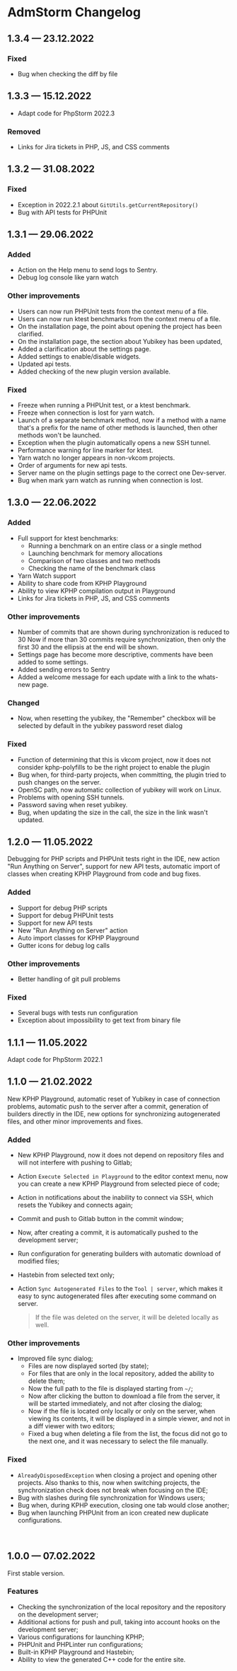 # AdmStorm Changelog

## 1.3.4 — 23.12.2022

### Fixed

- Bug when checking the diff by file

## 1.3.3 — 15.12.2022

- Adapt code for PhpStorm 2022.3

### Removed

- Links for Jira tickets in PHP, JS, and CSS comments

## 1.3.2 — 31.08.2022

### Fixed

- Exception in 2022.2.1 about `GitUtils.getCurrentRepository()`
- Bug with API tests for PHPUnit

## 1.3.1 — 29.06.2022

### Added

- Action on the Help menu to send logs to Sentry.
- Debug log console like yarn watch

### Other improvements

- Users can now run PHPUnit tests from the context menu of a file.
- Users can now run ktest benchmarks from the context menu of a file.
- On the installation page, the point about opening the project has been clarified.
- On the installation page, the section about Yubikey has been updated, 
- Added a clarification about the settings page.
- Added settings to enable/disable widgets.
- Updated api tests.
- Added checking of the new plugin version available.

### Fixed

- Freeze when running a PHPUnit test, or a ktest benchmark.
- Freeze when connection is lost for yarn watch.
- Launch of a separate benchmark method, now if a method with a name that's a prefix for the name of other methods is launched, then other methods won't be launched.
- Exception when the plugin automatically opens a new SSH tunnel.
- Performance warning for line marker for ktest.
- Yarn watch no longer appears in non-vkcom projects.
- Order of arguments for new api tests.
- Server name on the plugin settings page to the correct one Dev-server.
- Bug when mark yarn watch as running when connection is lost.

## 1.3.0 — 22.06.2022

### Added

- Full support for ktest benchmarks:
  - Running a benchmark on an entire class or a single method
  - Launching benchmark for memory allocations
  - Comparison of two classes and two methods
  - Checking the name of the benchmark class
- Yarn Watch support
- Ability to share code from KPHP Playground
- Ability to view KPHP compilation output in Playground
- Links for Jira tickets in PHP, JS, and CSS comments

### Other improvements

- Number of commits that are shown during synchronization is reduced to 30
  Now if more than 30 commits require synchronization, then only the first 30 and the ellipsis at the end will be shown.
- Settings page has become more descriptive, comments have been added to some settings.
- Added sending errors to Sentry
- Added a welcome message for each update with a link to the whats-new page.

### Changed

- Now, when resetting the yubikey, the "Remember" checkbox will be selected by default in the yubikey password reset
  dialog

### Fixed

- Function of determining that this is vkcom project, now it does not consider kphp-polyfills to be the right project to
  enable the plugin
- Bug when, for third-party projects, when committing, the plugin tried to push changes on the server.
- OpenSC path, now automatic collection of yubikey will work on Linux.
- Problems with opening SSH tunnels.
- Password saving when reset yubikey.
- Bug, when updating the size in the call, the size in the link wasn't updated.

## 1.2.0 — 11.05.2022

Debugging for PHP scripts and PHPUnit tests right in the IDE, new action "Run Anything on Server", support for new API
tests, automatic import of classes when creating KPHP Playground from code and bug fixes.

### Added

- Support for debug PHP scripts
- Support for debug PHPUnit tests
- Support for new API tests
- New "Run Anything on Server" action
- Auto import classes for KPHP Playground
- Gutter icons for debug log calls

### Other improvements

- Better handling of git pull problems

### Fixed

- Several bugs with tests run configuration
- Exception about impossibility to get text from binary file

## 1.1.1 — 11.05.2022

Adapt code for PhpStorm 2022.1

## 1.1.0 — 21.02.2022

New KPHP Playground, automatic reset of Yubikey in case of connection problems, automatic push to the server after a
commit, generation of builders directly in the IDE, new options for synchronizing autogenerated files, and other minor
improvements and fixes.

### Added

- New KPHP Playground, now it does not depend on repository files and will not interfere with pushing to Gitlab;
- Action `Execute Selected in Playground` to the editor context menu, now you can create a new KPHP Playground from
  selected piece of code;
- Action in notifications about the inability to connect via SSH, which resets the Yubikey and connects again;
- Commit and push to Gitlab button in the commit window;
- Now, after creating a commit, it is automatically pushed to the development server;
- Run configuration for generating builders with automatic download of modified files;
- Hastebin from selected text only;
- Action `Sync Autogenerated Files` to the `Tool | server`, which makes it easy to sync autogenerated files after
  executing some command on server.

  > If the file was deleted on the server, it will be deleted locally as well.

### Other improvements

- Improved file sync dialog;
  - Files are now displayed sorted (by state);
  - For files that are only in the local repository, added the ability to delete them;
  - Now the full path to the file is displayed starting from `~/`;
  - Now after clicking the button to download a file from the server, it will be started immediately, and not after
    closing the dialog;
  - Now if the file is located only locally or only on the server, when viewing its contents, it will be displayed in
    a simple viewer, and not in a diff viewer with two editors;
  - Fixed a bug when deleting a file from the list, the focus did not go to the next one, and it was necessary to
    select the file manually.

### Fixed

- `AlreadyDisposedException` when closing a project and opening other projects. Also thanks to this, now when switching
  projects, the synchronization check does not break when focusing on the IDE;
- Bug with slashes during file synchronization for Windows users;
- Bug when, during KPHP execution, closing one tab would close another;
- Bug when launching PHPUnit from an icon created new duplicate configurations.

<br>

## 1.0.0 — 07.02.2022

First stable version.

### Features

- Checking the synchronization of the local repository and the repository on the development server;
- Additional actions for push and pull, taking into account hooks on the development server;
- Various configurations for launching KPHP;
- PHPUnit and PHPLinter run configurations;
- Built-in KPHP Playground and Hastebin;
- Ability to view the generated C++ code for the entire site.
